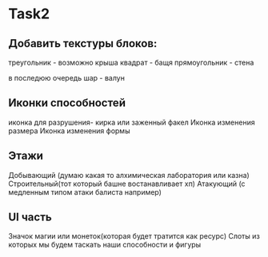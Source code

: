 # Task2

## Добавить текстуры блоков:

треугольник - возможно крыша
квадрат - бащя
прямоугольник - стена

в последюю  очередь шар - валун

## Иконки способностей

иконка для разрушения- кирка или заженный факел
Иконка изменения размера
Иконка изменения формы

## Этажи

Добывающий (думаю какая то алхимическая лаборатория или казна)
Строительный(тот который башне востанавливает хп)
Атакующий (с медленным типом атаки балиста например)

## UI часть

Значок магии или монеток(которая будет тратится как ресурс)
Слоты из которых мы будем  таскать наши способности и фигуры